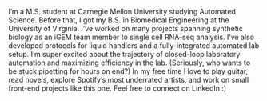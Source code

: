 I’m a M.S. student at Carnegie Mellon University studying Automated Science. Before that, I got my B.S. in Biomedical Engineering at the University of Virginia. 
I’ve worked on many projects spanning synthetic biology as an iGEM team member to single cell RNA-seq analysis. I’ve also developed protocols for liquid handlers and a fully-integrated automated lab setup. I’m super excited about the trajectory of closed-loop laboratory automation and maximizing efficiency in the lab. (Seriously, who wants to be stuck pipetting for hours on end?)
In my free time I love to play guitar, read novels, explore Spotify’s most underrated artists, and work on small front-end projects like this one. Feel free to connect on LinkedIn :)